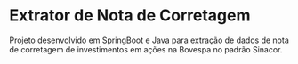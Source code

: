 # Extrator de Nota de Corretagem

Projeto desenvolvido em SpringBoot e Java para extração de dados de nota de corretagem de investimentos em ações na Bovespa no padrão Sinacor.
